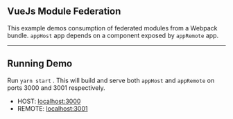 ## VueJs Module Federation

This example demos consumption of federated modules from a Webpack bundle. `appHost` app depends on a component exposed by `appRemote` app.

---

## Running Demo

Run `yarn start` . This will build and serve both `appHost` and `appRemote` on ports 3000 and 3001 respectively.

- HOST: [localhost:3000](http://localhost:3000/)
- REMOTE: [localhost:3001](http://localhost:3001/)
